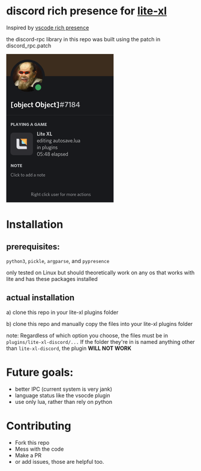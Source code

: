 # discord rich presence for [lite-xl](https://github.com/franko/lite-xl)
Inspired by [vscode rich presence](https://github.com/iCrawl/discord-vscode)

the discord-rpc library in this repo was built using the patch in discord_rpc.patch

![screenshot of the plugin on discord](screenshot_1.png)
# Installation
## prerequisites:
  `python3`, `pickle`, `argparse`, and `pypresence`

  only tested on Linux but should theoretically work on any os that works with lite and has these packages installed
## actual installation
a) clone this repo in your lite-xl plugins folder

b) clone this repo and manually copy the files into your lite-xl plugins folder

note: Regardless of which option you choose, the files must be in `plugins/lite-xl-discord/...` If the folder they're in is named anything other than `lite-xl-discord`, the plugin **WILL NOT WORK**

# Future goals:
  - better IPC (current system is very jank)
  - language status like the vsocde plugin
  - use only lua, rather than rely on python
  
# Contributing
  - Fork this repo
  - Mess with the code
  - Make a PR
  - or add issues, those are helpful too.
